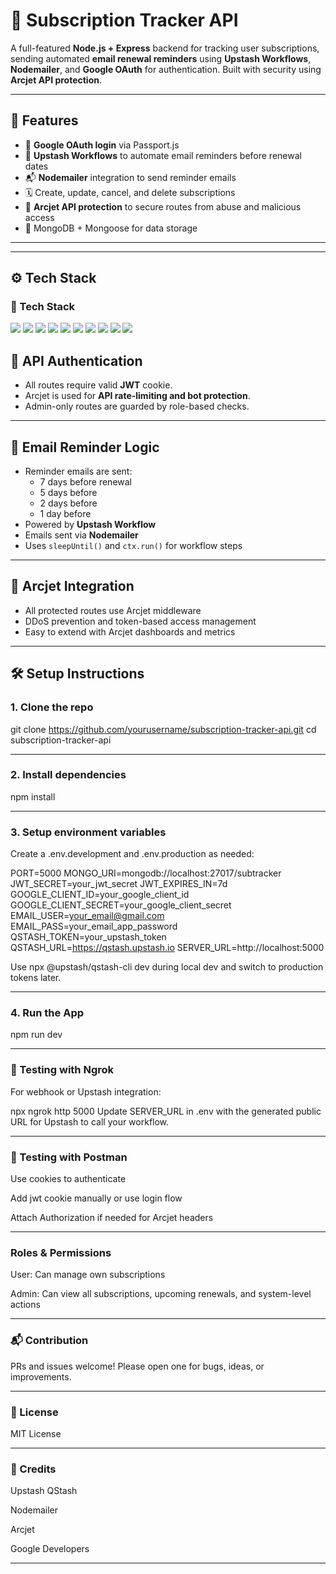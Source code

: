 # 📆 Subscription Tracker API

A full-featured **Node.js + Express** backend for tracking user subscriptions, sending automated **email renewal reminders** using **Upstash Workflows**, **Nodemailer**, and **Google OAuth** for authentication. Built with security using **Arcjet API protection**.

---

## 🚀 Features

- 🔐 **Google OAuth login** via Passport.js
- 🧠 **Upstash Workflows** to automate email reminders before renewal dates
- 📬 **Nodemailer** integration to send reminder emails
- 🗓️ Create, update, cancel, and delete subscriptions
- 👮 **Arcjet API protection** to secure routes from abuse and malicious access
- 🧾 MongoDB + Mongoose for data storage

---


---

## ⚙️ Tech Stack

### 🧰 Tech Stack

<p align="left">
  <img src="https://img.shields.io/badge/Node.js-339933?style=for-the-badge&logo=node.js&logoColor=white" />
  <img src="https://img.shields.io/badge/Express.js-000000?style=for-the-badge&logo=express&logoColor=white" />
  <img src="https://img.shields.io/badge/MongoDB-4EA94B?style=for-the-badge&logo=mongodb&logoColor=white" />
  <img src="https://img.shields.io/badge/Mongoose-880000?style=for-the-badge&logo=mongoose&logoColor=white" />
  <img src="https://img.shields.io/badge/Nodemailer-yellow?style=for-the-badge&logo=gmail&logoColor=white" />
  <img src="https://img.shields.io/badge/Upstash-00DC82?style=for-the-badge&logo=upstash&logoColor=white" />
  <img src="https://img.shields.io/badge/Passport.js-34E27A?style=for-the-badge&logo=passport&logoColor=black" />
  <img src="https://img.shields.io/badge/Google OAuth-4285F4?style=for-the-badge&logo=google&logoColor=white" />
  <img src="https://img.shields.io/badge/Arcjet-000000?style=for-the-badge&logo=shield&logoColor=white" />
  <img src="https://img.shields.io/badge/Day.js-FF2D20?style=for-the-badge&logo=javascript&logoColor=white" />
</p>


## 🔑 API Authentication

- All routes require valid **JWT** cookie.
- Arcjet is used for **API rate-limiting and bot protection**.
- Admin-only routes are guarded by role-based checks.

---

## 📨 Email Reminder Logic

- Reminder emails are sent:
  - 7 days before renewal
  - 5 days before
  - 2 days before
  - 1 day before
- Powered by **Upstash Workflow**
- Emails sent via **Nodemailer**
- Uses `sleepUntil()` and `ctx.run()` for workflow steps

---

## 🔐 Arcjet Integration

- All protected routes use Arcjet middleware
- DDoS prevention and token-based access management
- Easy to extend with Arcjet dashboards and metrics

---

## 🛠️ Setup Instructions

### 1. Clone the repo

git clone https://github.com/yourusername/subscription-tracker-api.git
cd subscription-tracker-api

---

### 2. Install dependencies
npm install

---

### 3. Setup environment variables
Create a .env.development and .env.production as needed:

PORT=5000
MONGO_URI=mongodb://localhost:27017/subtracker
JWT_SECRET=your_jwt_secret
JWT_EXPIRES_IN=7d
GOOGLE_CLIENT_ID=your_google_client_id
GOOGLE_CLIENT_SECRET=your_google_client_secret
EMAIL_USER=your_email@gmail.com
EMAIL_PASS=your_email_app_password
QSTASH_TOKEN=your_upstash_token
QSTASH_URL=https://qstash.upstash.io
SERVER_URL=http://localhost:5000


Use npx @upstash/qstash-cli dev during local dev and switch to production tokens later.

---

### 4. Run the App

npm run dev

---

### 📡 Testing with Ngrok
For webhook or Upstash integration:

npx ngrok http 5000
Update SERVER_URL in .env with the generated public URL for Upstash to call your workflow.

---

### 🧪 Testing with Postman
Use cookies to authenticate

Add jwt cookie manually or use login flow

Attach Authorization if needed for Arcjet headers

---

### Roles & Permissions
User: Can manage own subscriptions

Admin: Can view all subscriptions, upcoming renewals, and system-level actions

---

### 📬 Contribution
PRs and issues welcome! Please open one for bugs, ideas, or improvements.

---

### 📄 License
MIT License

---

### 🧠 Credits
Upstash QStash

Nodemailer

Arcjet

Google Developers

---



